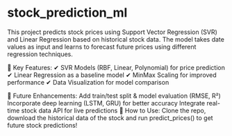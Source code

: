 # stock_prediction_ml
 This project predicts stock prices using Support Vector Regression (SVR) and Linear Regression based on historical stock data. The model takes date values as input and learns to forecast future prices using different regression techniques.








🔹 Key Features:
✔ SVR Models (RBF, Linear, Polynomial) for price prediction
✔ Linear Regression as a baseline model
✔ MinMax Scaling for improved performance
✔ Data Visualization for model comparison









🚀 Future Enhancements:
Add train/test split & model evaluation (RMSE, R²)
Incorporate deep learning (LSTM, GRU) for better accuracy
Integrate real-time stock data API for live predictions
📌 How to Use: Clone the repo, download the historical data of the stock and run predict_prices() to get future stock predictions!
